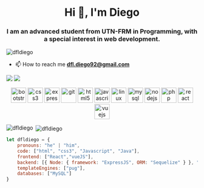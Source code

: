 <h1 align="center">Hi 👋, I'm Diego</h1>
<h3 align="center">I am an advanced student from UTN-FRM in Programming, with a special interest in web development.</h3>

<p align="left"> <img src="https://komarev.com/ghpvc/?username=dfldiego" alt="dfldiego" /> </p>

- 📫 How to reach me **dfl.diego92@gmail.com**

[![](https://img.shields.io/badge/LinkedIn-ashrafkm-blue)](https://www.linkedin.com/in/diego-longo-a9b78b99/)
[![](https://img.shields.io/badge/Gmail-ashrafkm010%40gmail.com-red)](mailto:dfl.diego92@gmail.com)

<p align="center"><img src="https://devicons.github.io/devicon/devicon.git/icons/bootstrap/bootstrap-plain.svg" alt="bootstrap" width="40" height="40"/> <img src="https://devicons.github.io/devicon/devicon.git/icons/css3/css3-original-wordmark.svg" alt="css3" width="40" height="40"/> <img src="https://devicons.github.io/devicon/devicon.git/icons/express/express-original-wordmark.svg" alt="express" width="40" height="40"/> <img src="https://www.vectorlogo.zone/logos/git-scm/git-scm-icon.svg" alt="git" width="40" height="40"/> <img src="https://devicons.github.io/devicon/devicon.git/icons/html5/html5-original-wordmark.svg" alt="html5" width="40" height="40"/> <img src="https://devicons.github.io/devicon/devicon.git/icons/javascript/javascript-original.svg" alt="javascript" width="40" height="40"/> <img src="https://devicons.github.io/devicon/devicon.git/icons/linux/linux-original.svg" alt="linux" width="40" height="40"/> <img src="https://devicons.github.io/devicon/devicon.git/icons/mysql/mysql-original-wordmark.svg" alt="mysql" width="40" height="40"/> <img src="https://devicons.github.io/devicon/devicon.git/icons/nodejs/nodejs-original-wordmark.svg" alt="nodejs" width="40" height="40"/> <img src="https://devicons.github.io/devicon/devicon.git/icons/php/php-original.svg" alt="php" width="40" height="40"/> <img src="https://devicons.github.io/devicon/devicon.git/icons/react/react-original-wordmark.svg" alt="react" width="40" height="40"/> <img src="https://devicons.github.io/devicon/devicon.git/icons/vuejs/vuejs-original-wordmark.svg" alt="vuejs" width="40" height="40"/></p><p><img align="left" src="https://github-readme-stats.vercel.app/api/top-langs/?username=dfldiego&layout=compact&hide=html" alt="dfldiego" /></p>

<p>&nbsp;<img align="center" src="https://github-readme-stats.vercel.app/api?username=dfldiego&show_icons=true" alt="dfldiego" /></p>

```javascript
let dfldiego = {
    pronouns: "he" | "him",
    code: ["html", "css3", "Javascript", "Java"],
    frontend: ["React","vueJS"],
    backend: [{ Node: { framework: "ExpressJS", ORM: "Sequelize" } }, "PHP"],
    templateEngines: ["pug"],
    databases: ["MySQL"]
}
```
